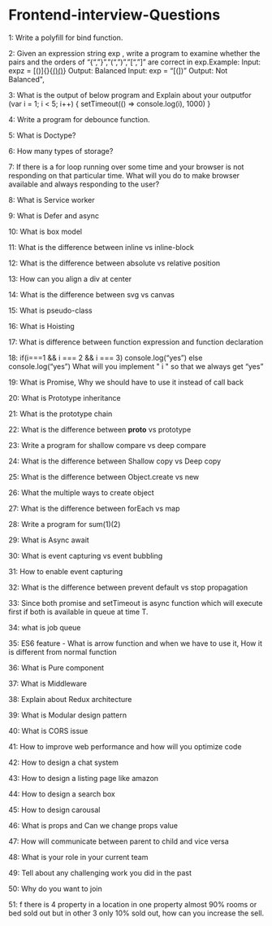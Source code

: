 # Frontend-interview-Questions

1: Write a polyfill for bind function.

2: Given an expression string exp , write a program to examine whether the pairs and the orders of “{“,”}”,”(“,”)”,”[“,”]” are correct in exp.Example: Input: expz =       [()]{}{[()()]()} Output: Balanced Input: exp = “[(])” Output: Not Balanced",

3: What is the output of below program and Explain about your outputfor (var i = 1; i < 5; i++) { setTimeout(() => console.log(i), 1000) }

4: Write a program for debounce function.

5: What is Doctype?

6: How many types of storage?

7: If there is a for loop running over some time and your browser is not responding on that particular time. What will you do to make browser available and always         responding to the user?

8: What is Service worker

9: What is Defer and async

10: What is box model

11: What is the difference between inline vs inline-block

12: What is the difference between absolute vs relative position

13: How can you align a div at center

14: What is the difference between svg vs canvas

15: What is pseudo-class

16: What is Hoisting

17: What is difference between function expression and function declaration

18: if(i===1 && i === 2 && i === 3) console.log(“yes”) else console.log(“yes”) What will you implement " i " so that we always get “yes”

19: What is Promise, Why we should have to use it instead of call back

20: What is Prototype inheritance

21: What is the prototype chain

22: What is the difference between __proto__ vs prototype

23: Write a program for shallow compare vs deep compare

24: What is the difference between Shallow copy vs Deep copy

25: What is the difference between Object.create vs new

26: What the multiple ways to create object

27: What is the difference between forEach vs map

28: Write a program for sum(1)(2)

29: What is Async await

30: What is event capturing vs event bubbling

31: How to enable event capturing

32: What is the difference between prevent default vs stop propagation

33: Since both promise and setTimeout is async function which will execute first if both is available in queue at time T.

34: what is job queue

35: ES6 feature - What is arrow function and when we have to use it, How it is different from normal function

36: What is Pure component

37: What is Middleware

38: Explain about Redux architecture

39: What is Modular design pattern

40: What is CORS issue

41: How to improve web performance and how will you optimize code

42: How to design a chat system

43: How to design a listing page like amazon

44: How to design a search box

45: How to design carousal

46: What is props and Can we change props value

47: How will communicate between parent to child and vice versa

48: What is your role in your current team

49: Tell about any challenging work you did in the past

50: Why do you want to join

51: f there is 4 property in a location in one property almost 90% rooms or bed sold out but in other 3 only 10% sold out, how can you increase the sell.


